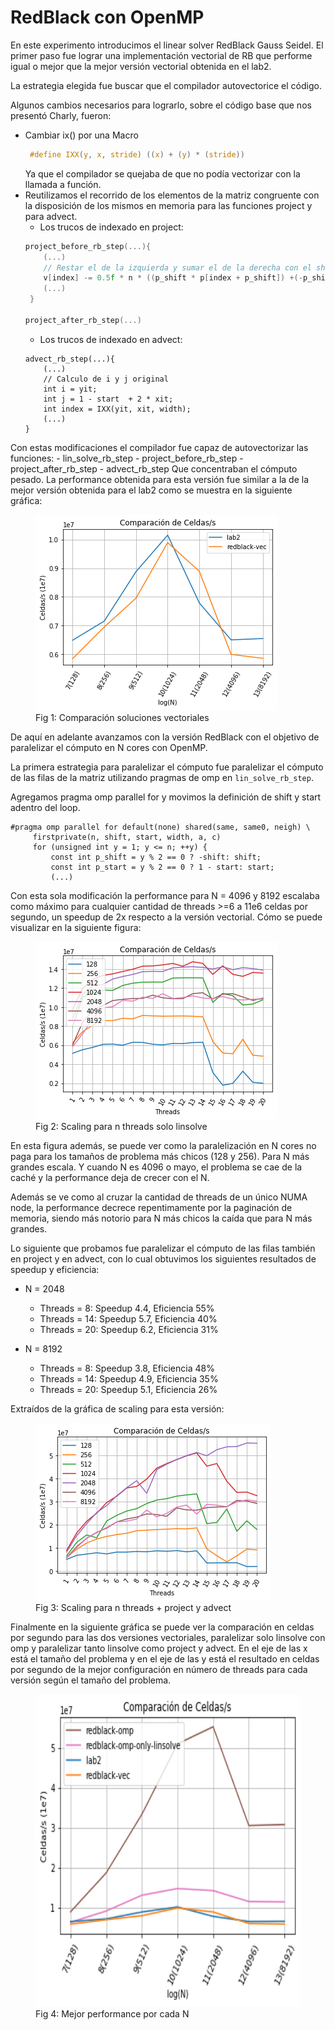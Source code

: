# RedBlack con OpenMP
En este experimento introducimos el linear solver RedBlack Gauss Seidel.
El primer paso fue lograr una implementación vectorial de RB que performe igual o mejor que la mejor versión vectorial obtenida en el lab2.

La estrategia elegida fue buscar que el compilador autovectorice el código.

Algunos cambios necesarios para lograrlo, sobre el código base que nos presentó Charly, fueron:
- Cambiar ix() por una Macro
    ```c
     #define IXX(y, x, stride) ((x) + (y) * (stride))
    ```
    Ya que el compilador se quejaba de que no podía vectorizar con la llamada a función.
- Reutilizamos el recorrido de los elementos de la matriz congruente con la disposición de los mismos en memoria para las funciones project y para advect.
    - Los trucos de indexado en project:
    ```c    
    project_before_rb_step(...){
        (...)
        // Restar el de la izquierda y sumar el de la derecha con el shift
        v[index] -= 0.5f * n * ((p_shift * p[index + p_shift]) +(-p_shift * p [index]));
        (...)
     }
 
    project_after_rb_step(...)
    ```
    - Los trucos de indexado en advect:
    ```
    advect_rb_step(...){
        (...)
        // Calculo de i y j original
        int i = yit;
        int j = 1 - start  + 2 * xit;
        int index = IXX(yit, xit, width);
        (...)
    }
    ```

Con estas modificaciones el compilador fue capaz de autovectorizar las funciones:
    - lin_solve_rb_step
    - project_before_rb_step
    - project_after_rb_step
    - advect_rb_step
Que concentraban el cómputo pesado.
La performance obtenida para esta versión fue similar a la de la mejor versión obtenida para el lab2 como se muestra en la siguiente gráfica:

<figure>
    <img src="./assets/black-red-vectorized.png">
    <figcaption>Fig 1: Comparación soluciones vectoriales</figcaption>
</figure>

De aquí en adelante avanzamos con la versión RedBlack con el objetivo de paralelizar el cómputo en N cores con OpenMP.

La primera estrategia para paralelizar el cómputo fue paralelizar el cómputo de las filas de la matriz utilizando pragmas de omp en `lin_solve_rb_step`.

Agregamos pragma omp parallel for y movimos la definición de shift y start adentro del loop.

```
#pragma omp parallel for default(none) shared(same, same0, neigh) \
     firstprivate(n, shift, start, width, a, c)
     for (unsigned int y = 1; y <= n; ++y) {
         const int p_shift = y % 2 == 0 ? -shift: shift;
         const int p_start = y % 2 == 0 ? 1 - start: start;
         (...)
```

Con esta sola modificación la performance para N = 4096 y 8192 escalaba como máximo para cualquier cantidad de threads >=6 a 11e6 celdas por segundo, un speedup de 2x respecto a la versión vectorial.
Cómo se puede visualizar en la siguiente figura:

<figure>
    <img src='./assets/scaling-only-linsolve.png' />
    <figcaption>Fig 2: Scaling para n threads solo linsolve </figcaption>
</figure>

En esta figura además, se puede ver como la paralelización en N cores no paga para los tamaños de problema más chicos (128 y 256). Para N más grandes escala. Y cuando N es 4096 o mayo, el problema se cae de la caché y la performance deja de crecer con el N.

Además se ve como al cruzar la cantidad de threads de un único NUMA node, la performance decrece repentimamente por la paginación de memoria, siendo más notorio para N más chicos la caída que para N más grandes.

Lo siguiente que probamos fue paralelizar el cómputo de las filas también en project y en advect, con lo cual obtuvimos los siguientes resultados de speedup y eficiencia:

- N = 2048
    - Threads = 8: Speedup 4.4, Eficiencia 55%
    - Threads = 14: Speedup 5.7, Eficiencia 40%
    - Threads = 20: Speedup 6.2, Eficiencia 31%

- N = 8192
    - Threads = 8: Speedup 3.8, Eficiencia 48%
    - Threads = 14: Speedup 4.9, Eficiencia 35%
    - Threads = 20: Speedup 5.1, Eficiencia 26%

Extraídos de la gráfica de scaling para esta versión:

<figure>
    <img src='./assets/scaling-final.png' />
    <figcaption>Fig 3: Scaling para n threads + project y advect </figcaption>
</figure>


Finalmente en la siguiente gráfica se puede ver la comparación en celdas por segundo para las dos versiones vectoriales, paralelizar solo linsolve con omp y paralelizar tanto linsolve como project y advect.
En el eje de las x está el tamaño del problema y en el eje de las y está el resultado en celdas por segundo de la mejor configuración en número de threads para cada versión según el tamaño del problema.

<figure>
    <img src='./assets/max-por-cada-N.png' height="500px">
    <figcaption>Fig 4: Mejor performance por cada N </figcaption>
</figure>

